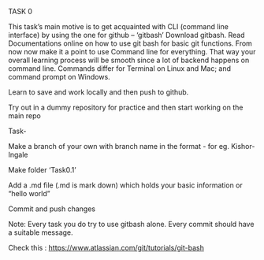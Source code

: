 TASK 0

This task’s main motive is to get acquainted with CLI (command line interface) by using the one for github – ‘gitbash’ Download gitbash. Read Documentations online on how to use git bash for basic git functions. From now now make it a point to use Command line for everything. That way your overall learning process will be smooth since a lot of backend happens on command line. Commands differ for Terminal on Linux and Mac; and command prompt on Windows.

Learn to save and work locally and then push to github.

Try out in a dummy repository for practice and then start working on the main repo

Task-

Make a branch of your own with branch name in the format - for eg. Kishor-Ingale

Make folder ‘Task0.1’

Add a .md file (.md is mark down) which holds your basic information or “hello world”

Commit and push changes

Note: Every task you do try to use gitbash alone. Every commit should have a suitable message.

Check this : https://www.atlassian.com/git/tutorials/git-bash

